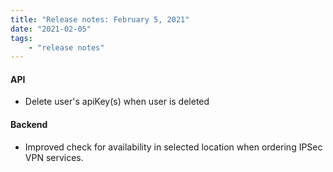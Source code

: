 ```yaml
---
title: "Release notes: February 5, 2021"
date: "2021-02-05"
tags:
    - "release notes"
---
```


#### API
- Delete user's apiKey(s) when user is deleted

#### Backend
- Improved check for availability in selected location when ordering IPSec VPN services.
